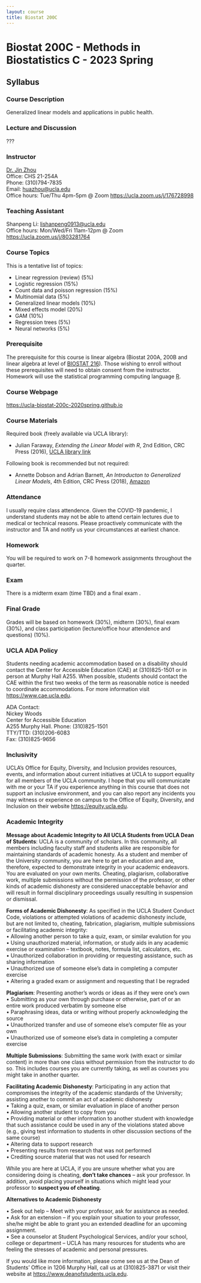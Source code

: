 ```yaml
---
layout: course
title: Biostat 200C
---
```


# Biostat 200C - Methods in Biostatistics C - 2023 Spring

## Syllabus

### Course Description

Generalized linear models and applications in public health. 

### Lecture and Discussion

???  

### Instructor

[Dr. Jin Zhou](http://hua-zhou.github.io/)  
Office: CHS 21-254A  
Phone: (310)794-7835  
Email: <huazhou@ucla.edu>  
Office hours: Tue/Thu 4pm-5pm @ Zoom <https://ucla.zoom.us/j/176728998>  

### Teaching Assistant

Shanpeng Li: <lishanpeng0913@ucla.edu>  
Office hours: Mon/Wed/Fri 11am-12pm @ Zoom <https://ucla.zoom.us/j/803281764>

### Course Topics

This is a tentative list of topics:  

* Linear regression (review) (5%)  
* Logistic regression (15%)  
* Count data and poisson regression (15%)  
* Multinomial data (5%)   
* Generalized linear models (10%)   
* Mixed effects model (20%)  
* GAM (10%)  
* Regression trees (5%)  
* Neural networks (5%)   

### Prerequisite

The prerequisite for this course is linear algebra (Biostat 200A, 200B and linear algebra at level of [BIOSTAT 216](https://ucla-biostat216-2019fall.github.io/schedule.html)). Those wishing to enroll without these prerequisites will need to obtain consent from the instructor.  Homework will use the statistical programming computing language [R](https://www.r-project.org).  

### Course Webpage

<https://ucla-biostat-200c-2020spring.github.io>

### Course Materials

Required book (freely available via UCLA library):  

* Julian Faraway, _Extending the Linear Model with R_, 2nd Edition, CRC Press (2016), [UCLA library link](https://catalog.library.ucla.edu/vwebv/holdingsInfo?searchId=1577&recCount=50&recPointer=2&bibId=8877916) 

Following book is recommended but not required: 

* Annette Dobson and Adrian Barnett, _An Introducton to Generalized Linear Models_, 4th Edition, CRC Press (2018), [Amazon](https://www.amazon.com/Introduction-Generalized-Chapman-Statistical-Science/dp/1138741515/ref=sr_1_1?dchild=1&keywords=an+INTROduction+TO+GENERALIZED+LINEAR+MODELS&qid=1585366195&sr=8-1)  

### Attendance

I usually require class attendence. Given the COVID-19 pandemic, I understand students may not be able to attend certain lectures due to medical or technical reasons. Please proactively communicate with the instructor and TA and notify us your circumstances at earliest chance. 

### Homework

You will be required to work on 7-8 homework assignments throughout the quarter.  

### Exam

There is a midterm exam (time TBD) and a final exam .

### Final Grade

Grades will be based on homework (30%), midterm (30%), final exam (30%), and class participation (lecture/office hour attendence and questions) (10%). 

### UCLA ADA Policy 

Students needing academic accommodation based on a disability should contact the Center for Accessible Education (CAE) at (310)825-1501 or in person at Murphy Hall A255. When possible, students should contact the CAE within the first two weeks of the term as reasonable notice is needed to coordinate accommodations. For more information visit <https://www.cae.ucla.edu>.

ADA Contact:  
Nickey Woods   
Center for Accessible Education  
A255 Murphy Hall. 
Phone: (310)825-1501  
TTY/TTD: (310)206-6083  
Fax: (310)825-9656  

### Inclusivity

UCLA’s Office for Equity, Diversity, and Inclusion provides resources, events, and information about current initiatives at UCLA to support equality for all members of the UCLA community. I hope that you will communicate with me or your TA if you experience anything in this course that does not support an inclusive environment, and you can also report any incidents you may witness or experience on campus to the Office of Equity, Diversity, and Inclusion on their website <https://equity.ucla.edu>.


### Academic Integrity

**Message about Academic Integrity to All UCLA Students from UCLA Dean of Students**: UCLA is a community of scholars. In this community, all members including faculty staff and students alike are responsible for maintaining standards of academic honesty. As a student and member of the University community, you are here to get an education and are, therefore, expected to demonstrate integrity in your academic endeavors. You are evaluated on your own merits. Cheating, plagiarism, collaborative work, multiple submissions without the permission of the professor, or other kinds of academic dishonesty are considered unacceptable behavior and will result in formal disciplinary proceedings usually resulting in suspension or dismissal.

**Forms of Academic Dishonesty**: As specified in the UCLA Student Conduct Code, violations or attempted violations of academic dishonesty include, but are not limited to, cheating, fabrication, plagiarism, multiple submissions or facilitating academic integrity:   
• Allowing another person to take a quiz, exam, or similar evalution for you  
• Using unauthorized material, information, or study aids in any academic exercise or examination – textbook, notes, formula list, calculators, etc.  
• Unauthorized collaboration in providing or requesting assistance, such as sharing information   
• Unauthorized use of someone else’s data in completing a computer exercise  
• Altering a graded exam or assignment and requesting that I be regraded

**Plagiarism**: Presenting another’s words or ideas as if they were one’s own  
• Submitting as your own through purchase or otherwise, part of or an entire work produced verbatim by someone else  
• Paraphrasing ideas, data or writing without properly acknowledging the source  
• Unauthorized transfer and use of someone else’s computer file as your own  
• Unauthorized use of someone else’s data in completing a computer exercise  

**Multiple Submissions**: Submitting the same work (with exact or similar content) in more than one class without permission from the instructor to do so. This includes courses you are currently taking, as well as courses you might take in another quarter.

**Facilitating Academic Dishonesty**: Participating in any action that compromises the integrity of the academic standards of the University; assisting another to commit an act of academic dishonesty   
• Taking a quiz, exam, or similar evaluation in place of another person   
• Allowing another student to copy from you  
• Providing material or other information to another student with knowledge that such assistance could be used in any of the violations stated above (e.g., giving test information to students in other discussion sections of the same course)  
• Altering data to support research  
• Presenting results from research that was not performed  
• Crediting source material that was not used for  research  

While you are here at UCLA, if you are unsure whether what you are considering doing is cheating, **don’t take chances** – ask your professor. In addition, avoid placing yourself in situations which might lead your professor to **suspect you of cheating**.

**Alternatives to Academic Dishonesty**

• Seek out help – Meet with your professor, ask for assistance as needed.  
• Ask for an extension – if you explain your situation to your professor, she/he might be able to grant you an extended deadline for an upcoming assignment.  
•	See a counselor at Student Psychological Services, and/or your school, college or department – UCLA has many resources for students who are feeling the stresses of academic and personal pressures. 

If you would like more information, please come see us at the Dean of Students’ Office in 1206 Murphy Hall, call us at (310)825-3871 or visit their website at <https://www.deanofstudents.ucla.edu>.